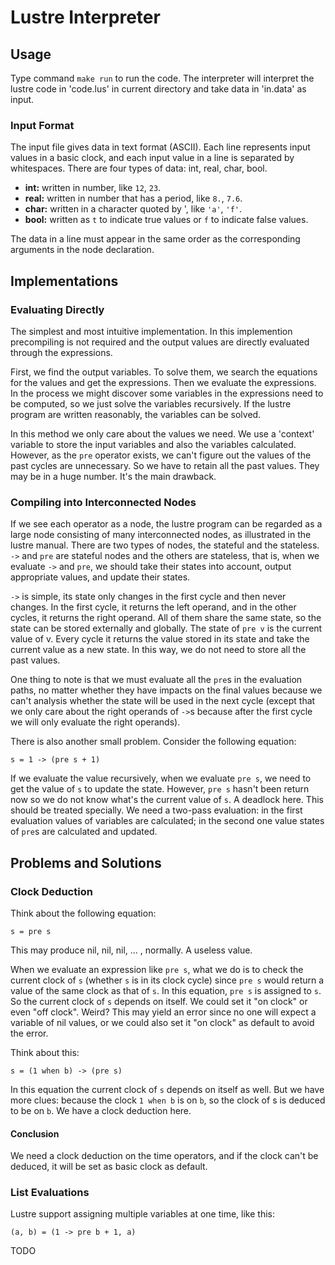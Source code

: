 # Lustre Interpreter

## Usage

Type command `make run` to run the code. The interpreter will interpret the lustre code in 'code.lus' in current directory and take data in 'in.data' as input.

### Input Format

The input file gives data in text format (ASCII). Each line represents input values in a basic clock, and each input value in a line is separated by whitespaces. There are four types of data: int, real, char, bool.

 *  **int:** written in number, like `12`, `23`.
 *  **real:** written in number that has a period, like `8.`, `7.6`.
 *  **char:** written in a character quoted by ', like `'a'`, `'f'`.
 *  **bool:** written as `t` to indicate true values or `f` to indicate false values.

The data in a line must appear in the same order as the corresponding arguments in the node declaration.

## Implementations

### Evaluating Directly

The simplest and most intuitive implementation. In this implemention precompiling is not required and the output values are directly evaluated through the expressions.

First, we find the output variables. To solve them, we search the equations for the values and get the expressions. Then we evaluate the expressions. In the process we might discover some variables in the expressions need to be computed, so we just solve the variables recursively. If the lustre program are written reasonably, the variables can be solved.

In this method we only care about the values we need. We use a 'context' variable to store the input variables and also the variables calculated. However, as the `pre` operator exists, we can't figure out the values of the past cycles are unnecessary. So we have to retain all the past values. They may be in a huge number. It's the main drawback.

### Compiling into Interconnected Nodes

If we see each operator as a node, the lustre program can be regarded as a large node consisting of many interconnected nodes, as illustrated in the lustre manual. There are two types of nodes, the stateful and the stateless. `->` and `pre` are stateful nodes and the others are stateless, that is, when we evaluate `->` and `pre`, we should take their states into account, output appropriate values, and update their states.

`->` is simple, its state only changes in the first cycle and then never changes. In the first cycle, it returns the left operand, and in the other cycles, it returns the right operand. All of them share the same state, so the state can be stored externally and globally. The state of `pre v` is the current value of v. Every cycle it returns the value stored in its state and take the current value as a new state. In this way, we do not need to store all the past values.

One thing to note is that we must evaluate all the `pre`s in the evaluation paths, no matter whether they have impacts on the final values because we can't analysis whether the state will be used in the next cycle (except that we only care about the right operands of `->`s because after the first cycle we will only evaluate the right operands).

There is also another small problem. Consider the following equation:

```lustre
s = 1 -> (pre s + 1)
```

If we evaluate the value recursively, when we evaluate `pre s`, we need to get the value of `s` to update the state. However, `pre s` hasn't been return now so we do not know what's the current value of `s`. A deadlock here. This should be treated specially. We need a two-pass evaluation: in the first evaluation values of variables are calculated; in the second one value states of `pre`s are calculated and updated.


## Problems and Solutions

### Clock Deduction

Think about the following equation:
```lustre
s = pre s
```
This may produce nil, nil, nil, ... , normally. A useless value.

When we evaluate an expression like `pre s`, what we do is to check the current clock of `s` (whether `s` is in its clock cycle) since `pre s` would return a value of the same clock as that of `s`. In this equation, `pre s` is assigned to `s`. So the current clock of `s` depends on itself. We could set it "on clock" or even "off clock". Weird? This may yield an error since no one will expect a variable of nil values, or we could also set it "on clock" as default to avoid the error.

Think about this:
```lustre
s = (1 when b) -> (pre s)
```

In this equation the current clock of `s` depends on itself as well. But we have more clues: because the clock `1 when b` is on `b`, so the clock of s is deduced to be on `b`. We have a clock deduction here.

#### Conclusion

We need a clock deduction on the time operators, and if the clock can't be deduced, it will be set as basic clock as default.

### List Evaluations

Lustre support assigning multiple variables at one time, like this:
```lustre
(a, b) = (1 -> pre b + 1, a)
```
TODO

